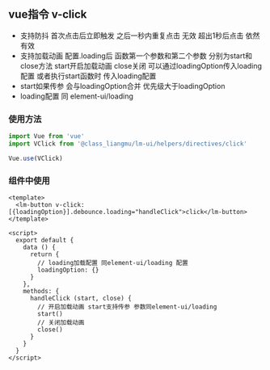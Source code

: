 ## vue指令 v-click
- 支持防抖 首次点击后立即触发 之后一秒内重复点击 无效 超出1秒后点击 依然有效
- 支持加载动画 配置.loading后 函数第一个参数和第二个参数 分别为start和close方法 start开启加载动画 close关闭 可以通过loadingOption传入loading配置 或者执行start函数时 传入loading配置
- start如果传参 会与loadingOption合并 优先级大于loadingOption
- loading配置 同 element-ui/loading

### 使用方法
```js
import Vue from 'vue'
import VClick from '@class_liangmu/lm-ui/helpers/directives/click'

Vue.use(VClick)
```

### 组件中使用
```vue
<template>
  <lm-button v-click:[{loadingOption}].debounce.loading="handleClick">click</lm-button>
</template>

<script>
  export default {
    data () {
      return {
        // loading加载配置 同element-ui/loading 配置
        loadingOption: {}
      }
    },
    methods: {
      handleClick (start, close) {
        // 开启加载动画 start支持传参 参数同element-ui/loading
        start()
        // 关闭加载动画
        close()
      }
    }
  }
</script>
```